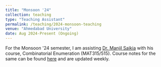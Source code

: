 ```yaml
---
title: "Monsoon '24"
collection: teaching
type: "Teaching Assistant"
permalink: /teaching/2024-monsoon-teaching
venue: "Ahmedabad University"
date: Aug 2024-Present (Ongoing)
---
```

For the Monsoon '24 semester, I am assisting [Dr. Manjil Saikia](https://ahduni.edu.in/academics/schools-centres/school-of-arts-and-sciences/faculty/manjil-saikia/) with his course, Combinatorial Enumeration (MAT315/515). Course notes for the same can be found [here](https://github.com/kanak-sudo/MAT315Notes/blob/main/chapter.pdf) and are updated weekly.

